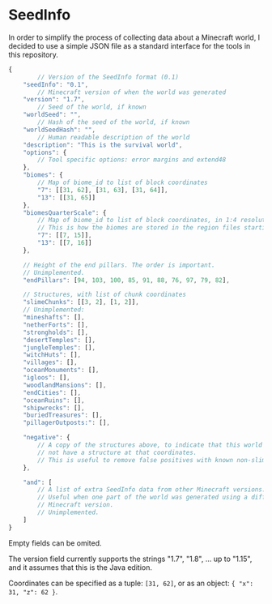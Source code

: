 # SeedInfo

In order to simplify the process of collecting data about a Minecraft world, I
decided to use a simple JSON file as a standard interface for the tools in this
repository.

```js
{
        // Version of the SeedInfo format (0.1)
    "seedInfo": "0.1",
        // Minecraft version of when the world was generated
    "version": "1.7",
        // Seed of the world, if known
    "worldSeed": "",
        // Hash of the seed of the world, if known
    "worldSeedHash": "",
        // Human readable description of the world
    "description": "This is the survival world",
    "options": {
        // Tool specific options: error margins and extend48
    },
    "biomes": {
        // Map of biome_id to list of block coordinates
        "7": [[31, 62], [31, 63], [31, 64]],
        "13": [[31, 65]]
    },
    "biomesQuarterScale": {
        // Map of biome_id to list of block coordinates, in 1:4 resolution.
        // This is how the biomes are stored in the region files starting from Minecraft 1.15.
        "7": [[7, 15]],
        "13": [[7, 16]]
    },

    // Height of the end pillars. The order is important.
    // Unimplemented.
    "endPillars": [94, 103, 100, 85, 91, 88, 76, 97, 79, 82],

    // Structures, with list of chunk coordinates
    "slimeChunks": [[3, 2], [1, 2]],
    // Unimplemented:
    "mineshafts": [],
    "netherForts": [],
    "strongholds": [],
    "desertTemples": [],
    "jungleTemples": [],
    "witchHuts": [],
    "villages": [],
    "oceanMonuments": [],
    "igloos": [],
    "woodlandMansions": [],
    "endCities": [],
    "oceanRuins": [],
    "shipwrecks": [],
    "buriedTreasures": [],
    "pillagerOutposts:": [],

    "negative": {
        // A copy of the structures above, to indicate that this world does
        // not have a structure at that coordinates.
        // This is useful to remove false positives with known non-slime chunks.
    },

    "and": [
        // A list of extra SeedInfo data from other Minecraft versions.
        // Useful when one part of the world was generated using a different
        // Minecraft version.
        // Unimplemented.
    ]
}
```

Empty fields can be omited.

The version field currently supports the strings "1.7", "1.8", ... up to "1.15",
and it assumes that this is the Java edition.

Coordinates can be specified as a tuple: `[31, 62]`, or as an object:
`{ "x": 31, "z": 62 }`.

